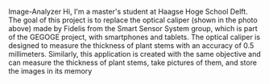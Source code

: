 Image-Analyzer
Hi, I'm a master's student at Haagse Hoge School Delft. 
The goal of this project is to replace the optical caliper (shown in the photo above) made by Fidelis from the Smart Sensor System group, 
which is part of the GEGOGE project, with smartphones and tablets. 
The optical caliper is designed to measure the thickness of plant stems with an accuracy of 0.5 millimeters.
Similarly, this application is created with the same objective and can measure the thickness of plant stems,
take pictures of them, and store the images in its memory
